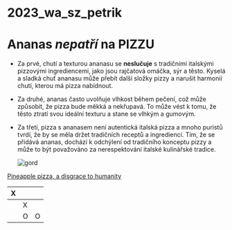 # 2023_wa_sz_petrik


# Ananas *nepatří* na PIZZU

- Za prvé, chutí a texturou ananasu se **neslučuje** s tradičními italskými pizzovými ingrediencemi, jako jsou rajčatová omáčka, sýr a těsto. Kyselá a sladká chuť ananasu může přebít další složky pizzy a narušit harmonii chutí, kterou má pizza nabídnout.

- Za druhé, ananas často uvolňuje vlhkost během pečení, což může způsobit, že pizza bude měkká a nekřupavá. To může vést k tomu, že těsto ztratí svou ideální texturu a stane se vlhkým a gumovým.

- Za třetí, pizza s ananasem není autentická italská pizza a mnoho puristů tvrdí, že by se měla držet tradičních receptů a ingrediencí. Tím, že se přidává ananas, dochází k odchýlení od tradičního konceptu pizzy a může to být považováno za nerespektování italské kulinářské tradice.

  ![gord](https://qph.cf2.quoracdn.net/main-qimg-edb4eca733bb96abd8e493c96c2e900f-pjlq)

 [Pineapple pizza, a disgrace to humanity](https://thspublications.com/opinion/2019/04/29/pineapple-pizza-a-disgrace-to-humanity/ "Very true!")

| X  |                       |         |
|----------------------------------|------------------------|------------------|
|   |     X    |             |
|   |     O    |          O   |
